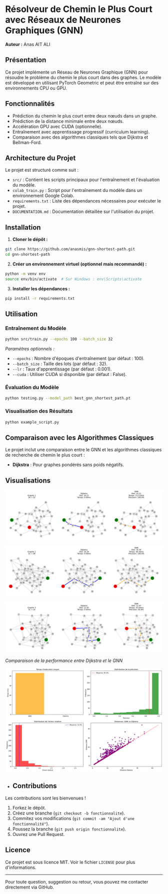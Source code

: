 # Résolveur de Chemin le Plus Court avec Réseaux de Neurones Graphiques (GNN)

**Auteur :** Anas AIT ALI

## Présentation

Ce projet implémente un Réseau de Neurones Graphique (GNN) pour résoudre le problème du chemin le plus court dans des graphes. Le modèle est développé en utilisant PyTorch Geometric et peut être entraîné sur des environnements CPU ou GPU.

## Fonctionnalités

* Prédiction du chemin le plus court entre deux nœuds dans un graphe.
* Prédiction de la distance minimale entre deux nœuds.
* Accélération GPU avec CUDA (optionnelle).
* Entraînement avec apprentissage progressif (curriculum learning).
* Comparaison avec des algorithmes classiques tels que Dijkstra et Bellman-Ford.

## Architecture du Projet

Le projet est structuré comme suit :

* `src/` : Contient les scripts principaux pour l'entraînement et l'évaluation du modèle.
* `colab_train.py` : Script pour l'entraînement du modèle dans un environnement Google Colab.
* `requirements.txt` : Liste des dépendances nécessaires pour exécuter le projet.
* `DOCUMENTATION.md` : Documentation détaillée sur l'utilisation du projet.

## Installation

1. **Cloner le dépôt :**

```bash
git clone https://github.com/anasmis/gnn-shortest-path.git
cd gnn-shortest-path
```

2. **Créer un environnement virtuel (optionnel mais recommandé) :**

```bash
python -m venv env
source env/bin/activate  # Sur Windows : env\Scripts\activate
```

3. **Installer les dépendances :**

```bash
pip install -r requirements.txt
```

## Utilisation

### Entraînement du Modèle

```bash
python src/train.py --epochs 100 --batch_size 32
```

*Paramètres optionnels :*

* `--epochs` : Nombre d'époques d'entraînement (par défaut : 100).
* `--batch_size` : Taille des lots (par défaut : 32).
* `--lr` : Taux d'apprentissage (par défaut : 0.001).
* `--cuda` : Utiliser CUDA si disponible (par défaut : False).

### Évaluation du Modèle

```bash
python testing.py --model_path best_gnn_shortest_path.pt
```

### Visualisation des Résultats

```bash
python example_script.py
```

## Comparaison avec les Algorithmes Classiques

Le projet inclut une comparaison entre le GNN et les algorithmes classiques de recherche de chemin le plus court :

* **Dijkstra** : Pour graphes pondérés sans poids négatifs.

## Visualisations

![Comparaison Dijkstra vs GNN](images/graph_comparison_1.png)

![Comparaison Dijkstra vs GNN](images/graph_comparison_2.png)

![Comparaison Dijkstra vs GNN](images/graph_comparison_3.png)

*Comparaison de la performance entre Dijkstra et le GNN*


![Courbes de perte et précision pendant l'entraînement](images/performance_summary.png)

* ## Contributions

Les contributions sont les bienvenues !

1. Forkez le dépôt.
2. Créez une branche (`git checkout -b fonctionnalite`).
3. Commitez vos modifications (`git commit -am "Ajout d'une fonctionnalité"`).
4. Poussez la branche (`git push origin fonctionnalite`).
5. Ouvrez une Pull Request.

## Licence

Ce projet est sous licence MIT. Voir le fichier `LICENSE` pour plus d'informations.

---

Pour toute question, suggestion ou retour, vous pouvez me contacter directement via GitHub.
